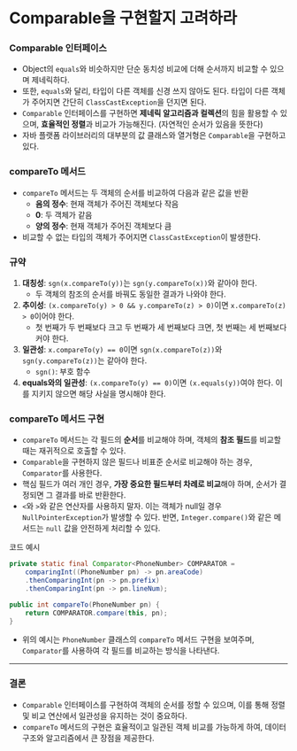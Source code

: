 # Comparable을 구현할지 고려하라

### Comparable 인터페이스

- Object의 `equals`와 비슷하지만 단순 동치성 비교에 더해 순서까지 비교할 수 있으며 제네릭하다.
- 또한,  `equals`와 달리, 타입이 다른 객체를 신경 쓰지 않아도 된다. 타입이 다른 객체가 주어지면 간단히 `ClassCastException`을 던지면 된다.
- `Comparable` 인터페이스를 구현하면 **제네릭 알고리즘과 컬렉션**의 힘을 활용할 수 있으며, **효율적인 정렬**과 비교가 가능해진다. (자연적인 순서가 있음을 뜻한다)
- 자바 플랫폼 라이브러리의 대부분의 값 클래스와 열거형은 `Comparable`을 구현하고 있다.

### compareTo 메서드

- `compareTo` 메서드는 두 객체의 순서를 비교하여 다음과 같은 값을 반환
    - **음의 정수**: 현재 객체가 주어진 객체보다 작음
    - **0**: 두 객체가 같음
    - **양의 정수**: 현재 객체가 주어진 객체보다 큼
- 비교할 수 없는 타입의 객체가 주어지면 `ClassCastException`이 발생한다.

### 규약

1. **대칭성**: `sgn(x.compareTo(y))`는 `sgn(y.compareTo(x))`와 같아야 한다.
    - 두 객체의 참조의 순서를 바꿔도 동일한 결과가 나와야 한다.
2. **추이성**: `(x.compareTo(y) > 0 && y.compareTo(z) > 0)`이면 `x.compareTo(z) > 0`이어야 한다.
    - 첫 번째가 두 번째보다 크고 두 번째가 세 번째보다 크면, 첫 번째는 세 번째보다 커야 한다.
3. **일관성**: `x.compareTo(y) == 0`이면 `sgn(x.compareTo(z))`와 `sgn(y.compareTo(z))`는 같아야 한다.
    - `sgn()`: 부호 함수
4. **equals와의 일관성**: `(x.compareTo(y) == 0)`이면 `(x.equals(y))`여야 한다. 이를 지키지 않으면 해당 사실을 명시해야 한다.

### compareTo 메서드 구현

- `compareTo` 메서드는 각 필드의 **순서**를 비교해야 하며, 객체의 **참조 필드**를 비교할 때는 재귀적으로 호출할 수 있다.
- `Comparable`을 구현하지 않은 필드나 비표준 순서로 비교해야 하는 경우, `Comparator`를 사용한다.
- 핵심 필드가 여러 개인 경우, **가장 중요한 필드부터 차례로 비교**해야 하며, 순서가 결정되면 그 결과를 바로 반환한다.
- `<`와 `>`와 같은 연산자를 사용하지 말자. 이는 객체가 null일 경우 `NullPointerException`가 발생할 수 있다. 반면, `Integer.compare()`와 같은 메서드는 `null` 값을 안전하게 처리할 수 있다.

코드 예시

```java
private static final Comparator<PhoneNumber> COMPARATOR =
    comparingInt((PhoneNumber pn) -> pn.areaCode)
    .thenComparingInt(pn -> pn.prefix)
    .thenComparingInt(pn -> pn.lineNum);

public int compareTo(PhoneNumber pn) {
    return COMPARATOR.compare(this, pn);
}

```

- 위의 예시는 `PhoneNumber` 클래스의 `compareTo` 메서드 구현을 보여주며, `Comparator`를 사용하여 각 필드를 비교하는 방식을 나타낸다.

---

### 결론

- `Comparable` 인터페이스를 구현하여 객체의 순서를 정할 수 있으며, 이를 통해 정렬 및 비교 연산에서 일관성을 유지하는 것이 중요하다.
- `compareTo` 메서드의 구현은 효율적이고 일관된 객체 비교를 가능하게 하여, 데이터 구조와 알고리즘에서 큰 장점을 제공한다.